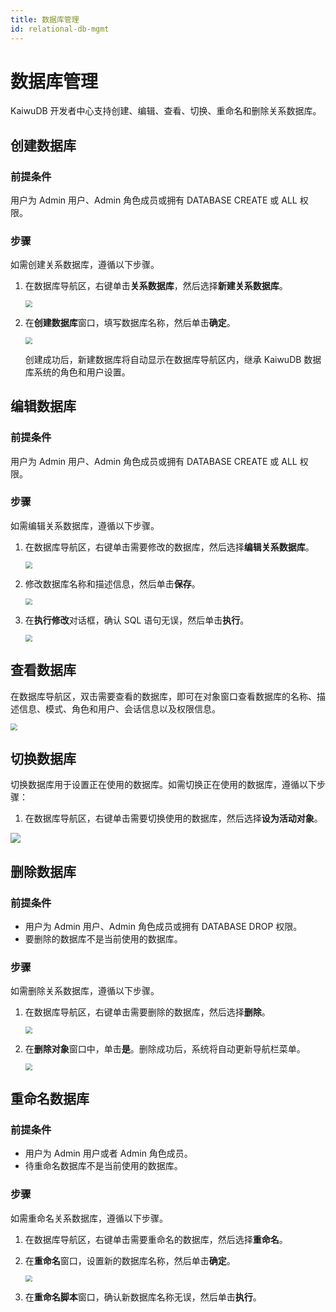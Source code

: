 ```yaml
---
title: 数据库管理
id: relational-db-mgmt
---
```


# 数据库管理

KaiwuDB 开发者中心支持创建、编辑、查看、切换、重命名和删除关系数据库。


## 创建数据库

### 前提条件

用户为 Admin 用户、Admin 角色成员或拥有 DATABASE CREATE 或 ALL 权限。

### 步骤

如需创建关系数据库，遵循以下步骤。

1. 在数据库导航区，右键单击**关系数据库**，然后选择**新建关系数据库**。

    <img src="../../static/kdc/rdb-create.png" style="zoom:67%;" />

2. 在**创建数据库**窗口，填写数据库名称，然后单击**确定**。

    <img src="../../static/kdc/create-relational-db-02.png" style="zoom:67%;" />

    创建成功后，新建数据库将自动显示在数据库导航区内，继承 KaiwuDB 数据库系统的角色和用户设置。

## 编辑数据库

### 前提条件

用户为 Admin 用户、Admin 角色成员或拥有 DATABASE CREATE 或 ALL 权限。

### 步骤

如需编辑关系数据库，遵循以下步骤。

1. 在数据库导航区，右键单击需要修改的数据库，然后选择**编辑关系数据库**。

    <img src="../../static/kdc/edit-relational-db-01.png" style="zoom:67%;" />

2. 修改数据库名称和描述信息，然后单击**保存**。

    <img src="../../static/kdc/edit-relational-db-02.png" style="zoom:67%;" />

3. 在**执行修改**对话框，确认 SQL 语句无误，然后单击**执行**。

    <img src="../../static/kdc/edit-relational-db-03.png" style="zoom:67%;" />

## 查看数据库

在数据库导航区，双击需要查看的数据库，即可在对象窗口查看数据库的名称、描述信息、模式、角色和用户、会话信息以及权限信息。

<img src="../../static/kdc/view-relational-db.png" style="zoom:67%;" />


## 切换数据库

切换数据库用于设置正在使用的数据库。如需切换正在使用的数据库，遵循以下步骤：

1. 在数据库导航区，右键单击需要切换使用的数据库，然后选择**设为活动对象**。

![](../../static/kdc/r-db-use.png)

## 删除数据库

### 前提条件

- 用户为 Admin 用户、Admin 角色成员或拥有 DATABASE DROP 权限。
- 要删除的数据库不是当前使用的数据库。

### 步骤

如需删除关系数据库，遵循以下步骤。

1. 在数据库导航区，右键单击需要删除的数据库，然后选择**删除**。

    <img src="../../static/kdc/delete-relational-db-01.png" style="zoom:67%;" />

2. 在**删除对象**窗口中，单击**是**。删除成功后，系统将自动更新导航栏菜单。

    <img src="../../static/kdc/delete-relational-db-02.png" style="zoom:67%;" />


## 重命名数据库

### 前提条件

- 用户为 Admin 用户或者 Admin 角色成员。
- 待重命名数据库不是当前使用的数据库。

### 步骤

如需重命名关系数据库，遵循以下步骤。

1. 在数据库导航区，右键单击需要重命名的数据库，然后选择**重命名**。

2. 在**重命名**窗口，设置新的数据库名称，然后单击**确定**。

    <img src="../../static/kdc/rename-relational-db-02.png" style="zoom:67%;" />

3. 在**重命名脚本**窗口，确认新数据库名称无误，然后单击**执行**。

